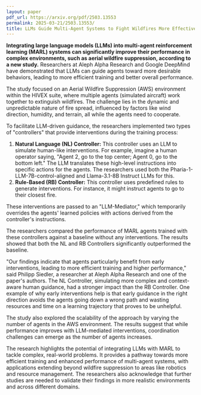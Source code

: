 ```yaml
---
layout: paper
pdf_url: https://arxiv.org/pdf/2503.13553
permalink: 2025-03-21/2503.13553/
title: LLMs Guide Multi-Agent Systems to Fight Wildfires More Effectively
---
```



**Integrating large language models (LLMs) into multi-agent reinforcement learning (MARL) systems can significantly improve their performance in complex environments, such as aerial wildfire suppression, according to a new study.** Researchers at Aleph Alpha Research and Google DeepMind have demonstrated that LLMs can guide agents toward more desirable behaviors, leading to more efficient training and better overall performance.

The study focused on an Aerial Wildfire Suppression (AWS) environment within the HIVEX suite, where multiple agents (simulated aircraft) work together to extinguish wildfires. The challenge lies in the dynamic and unpredictable nature of fire spread, influenced by factors like wind direction, humidity, and terrain, all while the agents need to cooperate.

To facilitate LLM-driven guidance, the researchers implemented two types of "controllers" that provide interventions during the training process:

1.  **Natural Language (NL) Controller:**  This controller uses an LLM to simulate human-like interventions. For example, imagine a human operator saying, "Agent 2, go to the top center; Agent 0, go to the bottom left." The LLM translates these high-level instructions into specific actions for the agents. The researchers used both the Pharia-1-LLM-7B-control-aligned and Llama-3.1-8B Instruct LLMs for this.
2.  **Rule-Based (RB) Controller:**  This controller uses predefined rules to generate interventions. For instance, it might instruct agents to go to their closest fire.

These interventions are passed to an "LLM-Mediator," which temporarily overrides the agents' learned policies with actions derived from the controller's instructions.

The researchers compared the performance of MARL agents trained with these controllers against a baseline without any interventions. The results showed that both the NL and RB Controllers significantly outperformed the baseline.

"Our findings indicate that agents particularly benefit from early interventions, leading to more efficient training and higher performance," said Philipp Siedler, a researcher at Aleph Alpha Research and one of the paper's authors. The NL Controller, simulating more complex and context-aware human guidance, had a stronger impact than the RB Controller. One example of why early interventions help is that early guidance in the right direction avoids the agents going down a wrong path and wasting resources and time on a learning trajectory that proves to be unhelpful.

The study also explored the scalability of the approach by varying the number of agents in the AWS environment. The results suggest that while performance improves with LLM-mediated interventions, coordination challenges can emerge as the number of agents increases.

The research highlights the potential of integrating LLMs with MARL to tackle complex, real-world problems. It provides a pathway towards more efficient training and enhanced performance of multi-agent systems, with applications extending beyond wildfire suppression to areas like robotics and resource management. The researchers also acknowledge that further studies are needed to validate their findings in more realistic environments and across different domains.
